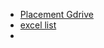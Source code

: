 
- [Placement Gdrive](https://drive.google.com/drive/u/1/folders/1Bt_mzEjgHoSVPiftPFedj47H0HC9nRFH)
- [excel list](https://docs.google.com/spreadsheets/d/174cO_pHynQ3_ZkKSO7IsKGYpZLIPh7rbEbH4t5FeEnQ/edit?pli=1&gid=0#gid=0)
- 